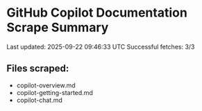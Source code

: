 # GitHub Copilot Documentation Scrape Summary

Last updated: 2025-09-22 09:46:33 UTC
Successful fetches: 3/3

## Files scraped:
- copilot-overview.md
- copilot-getting-started.md
- copilot-chat.md
